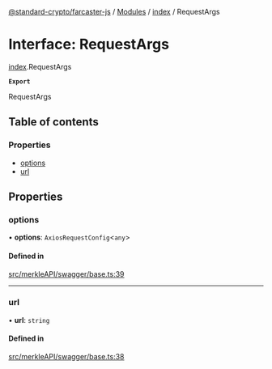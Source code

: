 [@standard-crypto/farcaster-js](../README.md) / [Modules](../modules.md) / [index](../modules/index.md) / RequestArgs

# Interface: RequestArgs

[index](../modules/index.md).RequestArgs

**`Export`**

RequestArgs

## Table of contents

### Properties

- [options](index.RequestArgs.md#options)
- [url](index.RequestArgs.md#url)

## Properties

### options

• **options**: `AxiosRequestConfig`<`any`\>

#### Defined in

[src/merkleAPI/swagger/base.ts:39](https://github.com/standard-crypto/farcaster-js/blob/main/src/merkleAPI/swagger/base.ts#L39)

___

### url

• **url**: `string`

#### Defined in

[src/merkleAPI/swagger/base.ts:38](https://github.com/standard-crypto/farcaster-js/blob/main/src/merkleAPI/swagger/base.ts#L38)
